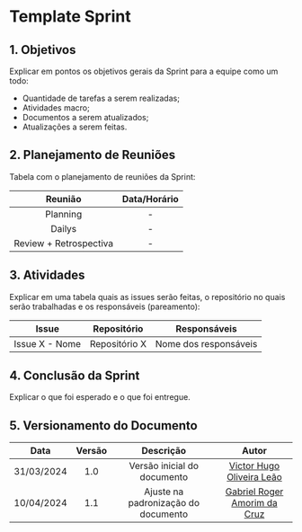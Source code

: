 # Template Sprint

## 1. Objetivos

Explicar em pontos os objetivos gerais da Sprint para a equipe como um todo:

- Quantidade de tarefas a serem realizadas;
- Atividades macro;
- Documentos a serem atualizados;
- Atualizações a serem feitas.

## 2. Planejamento de Reuniões

Tabela com o planejamento de reuniões da Sprint:

| Reunião | Data/Horário |
| :-----: | :----------: |
| Planning | - |
| Dailys | - |
| Review + Retrospectiva | - |

## 3. Atividades

Explicar em uma tabela quais as issues serão feitas, o repositório no quais serão trabalhadas e os responsáveis (pareamento):

| Issue | Repositório | Responsáveis |
| :---: | :---------: | :----------: |
| Issue X - Nome | Repositório X | Nome dos responsáveis |

## 4. Conclusão da Sprint

Explicar o que foi esperado e o que foi entregue.

## 5. Versionamento do Documento

| Data | Versão | Descrição | Autor |
| :-----: | :-------------: | :---------------: | :-: |
| 31/03/2024 | 1.0 | Versão inicial do documento | [Victor Hugo Oliveira Leão](https://github.com/victorleaoo) |
| 10/04/2024 | 1.1 | Ajuste na padronização do documento | [Gabriel Roger Amorim da Cruz](https://github.com/GabrielRoger07) |